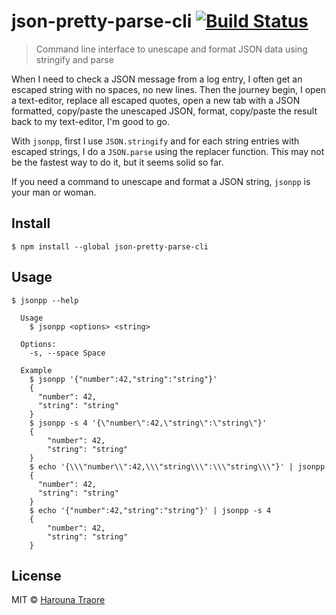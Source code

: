 # json-pretty-parse-cli [![Build Status](https://travis-ci.org/haroun/b64-cli.svg?branch=master)](https://travis-ci.org/haroun/json-pretty-parse-cli)

> Command line interface to unescape and format JSON data using stringify and parse

When I need to check a JSON message from a log entry, I often get an escaped string with no spaces, no new lines.
Then the journey begin, I open a text-editor, replace all escaped quotes, open a new tab with a JSON formatted, copy/paste the unescaped JSON, format, copy/paste the result back to my text-editor, I'm good to go.

With `jsonpp`, first I use `JSON.stringify` and for each string entries with escaped strings, I do a `JSON.parse` using the replacer function.
This may not be the fastest way to do it, but it seems solid so far.

If you need a command to unescape and format a JSON string, `jsonpp` is your man or woman.


## Install

```
$ npm install --global json-pretty-parse-cli
```


## Usage

```
$ jsonpp --help

  Usage
    $ jsonpp <options> <string>

  Options:
    -s, --space Space

  Example
    $ jsonpp '{"number":42,"string":"string"}'
    {
      "number": 42,
      "string": "string"
    }
    $ jsonpp -s 4 '{\"number\":42,\"string\":\"string\"}'
    {
        "number": 42,
        "string": "string"
    }
    $ echo '{\\\"number\\":42,\\\"string\\\":\\\"string\\\"}' | jsonpp
    {
      "number": 42,
      "string": "string"
    }
    $ echo '{"number":42,"string":"string"}' | jsonpp -s 4
    {
        "number": 42,
        "string": "string"
    }
```


## License

MIT © [Harouna Traore](https://github.com/haroun)
